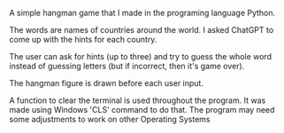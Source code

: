 A simple hangman game that I made in the programing language Python. 

The words are names of countries around the world. I asked ChatGPT to come up with the hints for each country.

The user can ask for hints (up to three) and try to guess the whole word instead of guessing letters (but if incorrect, then it's game over). 

The hangman figure is drawn before each user input.

A function to clear the terminal is used throughout the program. It was made using Windows 'CLS' command to do that. The program may need some adjustments to work on other Operating Systems 
